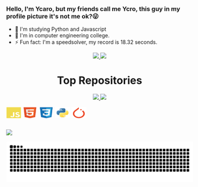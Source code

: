 ### Hello, I'm Ycaro, but my friends call me Ycro, this guy in my profile picture it's not me ok?😜

- 🌱 I'm studying Python and Javascript
- 🎒 I'm in computer engineering college.
- ⚡ Fun fact: I'm a speedsolver, my record is 18.32 seconds.

<main>
<div align="center">
  <a href="https://github.com/ycarotrindade">
  <img height="180em" src="https://github-readme-stats.vercel.app/api?username=ycarotrindade&show_icons=true&theme=radical&include_all_commits=true&count_private=true"/>
  <img height="180em" src="https://github-readme-stats.vercel.app/api/top-langs/?username=ycarotrindade&layout=compact&langs_count=7&theme=radical"/>
  </a>
</div>


<div align="center">
  <h1>Top Repositories</h1>
  <a href="https://github.com/ycarotrindade/PyStock.git">
  <img height="180em" src="https://github-readme-stats.vercel.app/api/pin/?username=ycarotrindade&repo=PyStock&theme=radical">
  </a>
  <a href="https://github.com/ycarotrindade/Auto_Sales.git">
  <img height="180em" src="https://github-readme-stats.vercel.app/api/pin/?username=ycarotrindade&repo=Auto_Sales&theme=radical">
  </a>
  
</div>

<div style="display: inline_block"><br>
  <img align="center" alt="Ycro-Js" height="30" width="40" src="https://raw.githubusercontent.com/devicons/devicon/master/icons/javascript/javascript-plain.svg">
  <img align="center" alt="Ycro-HTML" height="30" width="40" src="https://raw.githubusercontent.com/devicons/devicon/master/icons/html5/html5-original.svg">
  <img align="center" alt="Ycro-CSS" height="30" width="40" src="https://raw.githubusercontent.com/devicons/devicon/master/icons/css3/css3-original.svg">
  <img align="center" alt="Ycro-Python" height="30" width="40" src="https://raw.githubusercontent.com/devicons/devicon/master/icons/python/python-original.svg">
  <img align="center" alt="Ycro-Python" height="30" width="40" src="https://raw.githubusercontent.com/devicons/devicon/master/icons/pytorch/pytorch-original.svg">
</div>
  
  ##
  
<div> 
  <a href = "mailto:ycarotrindade.pg@gmail.com"><img src="https://img.shields.io/badge/-Gmail-%23333?style=for-the-badge&logo=gmail&logoColor=white" target="_blank"></a>
 </div>
  
  
  </main>
  
![Snake animation](https://github.com/ycarotrindade/ycarotrindade/blob/output/github-contribution-grid-snake.svg)
